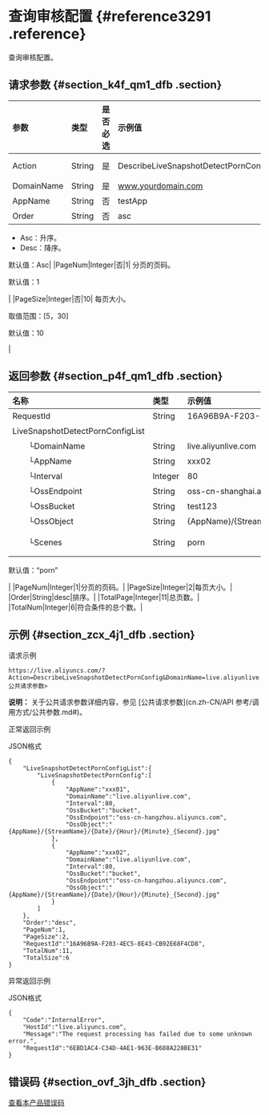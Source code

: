 # 查询审核配置 {#reference3291 .reference}

查询审核配置。

## 请求参数 {#section_k4f_qm1_dfb .section}

|参数|类型|是否必选|示例值|描述|
|:-|:-|:---|:--|:-|
|Action|String|是|DescribeLiveSnapshotDetectPornConfig|系统规定参数。取值：DescribeLiveSnapshotDetectPornConfig|
|DomainName|String|是|www.yourdomain.com|用户域名。|
|AppName|String|否|testApp|app名，如不给出表示域名下所有的。|
|Order|String|否|asc|排序。

-   Asc：升序。
-   Desc：降序。

默认值：Asc|
|PageNum|Integer|否|1| 分页的页码。

 默认值：1

 |
|PageSize|Integer|否|10| 每页大小。

 取值范围：\[5，30\]

 默认值：10

 |

## 返回参数 {#section_p4f_qm1_dfb .section}

|名称|类型|示例值|描述|
|:-|:-|:--|:-|
|RequestId|String|16A96B9A-F203-4EC5-8E43-CB92E68F4CD8|该条任务请求ID。|
|LiveSnapshotDetectPornConfigList| | |审核配置，只在正确返回时有。|
|  └DomainName|String|live.aliyunlive.com|用户域名。|
|  └AppName|String|xxx02|app名。|
|  └Interval|Integer|80|采样间隔。|
|  └OssEndpoint|String|oss-cn-shanghai.aliyuncs.com|OSSEndpoint的名称。|
|  └OssBucket|String|test123|OSS的Bucket名称。|
|  └OssObject|String|\{AppName\}/\{StreamName\}/\{Date\}/\{Hour\}/\{Minute\}\_\{Second\}.jpg|OSSObject的名称。|
|  └Scenes|String|porn| 检测场景，包括“porn”、“terrorism”、“ad”、“live”。

 默认值：“porn”

 |
|PageNum|Integer|1|分页的页码。|
|PageSize|Integer|2|每页大小。|
|Order|String|desc|排序。|
|TotalPage|Integer|11|总页数。|
|TotalNum|Integer|6|符合条件的总个数。|

## 示例 {#section_zcx_4j1_dfb .section}

请求示例

```
https://live.aliyuncs.com/?Action=DescribeLiveSnapshotDetectPornConfig&DomainName=live.aliyunlive.com&AppName=xxx<公共请求参数> 
```

**说明：** 关于公共请求参数详细内容，参见 [公共请求参数](cn.zh-CN/API 参考/调用方式/公共参数.md#)。

正常返回示例

JSON格式

```
{
    "LiveSnapshotDetectPornConfigList":{
        "LiveSnapshotDetectPornConfig":[
            {
                "AppName":"xxx01",
                "DomainName":"live.aliyunlive.com",
                "Interval":80,
                "OssBucket":"bucket",
                "OssEndpoint":"oss-cn-hangzhou.aliyuncs.com",
                "OssObject":"{AppName}/{StreamName}/{Date}/{Hour}/{Minute}_{Second}.jpg"
            },
            {
                "AppName":"xxx02",
                "DomainName":"live.aliyunlive.com",
                "Interval":80,
                "OssBucket":"bucket",
                "OssEndpoint":"oss-cn-hangzhou.aliyuncs.com",
                "OssObject":"{AppName}/{StreamName}/{Date}/{Hour}/{Minute}_{Second}.jpg"
            }
        ]
    },
    "Order":"desc",
    "PageNum":1,
    "PageSize":2,
    "RequestId":"16A96B9A-F203-4EC5-8E43-CB92E68F4CD8",
    "TotalNum":11,
    "TotalSize":6
}
```

异常返回示例

JSON格式

```
{
    "Code":"InternalError",
    "HostId":"live.aliyuncs.com",
    "Message":"The request processing has failed due to some unknown error.",
    "RequestId":"6EBD1AC4-C34D-4AE1-963E-B688A228BE31"
}
```

## 错误码 {#section_ovf_3jh_dfb .section}

 [查看本产品错误码](https://error-center.aliyun.com/status/product/live) 

